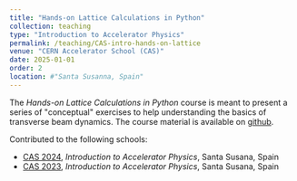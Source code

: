 ```yaml
---
title: "Hands-on Lattice Calculations in Python"
collection: teaching
type: "Introduction to Accelerator Physics"
permalink: /teaching/CAS-intro-hands-on-lattice
venue: "CERN Accelerator School (CAS)"
date: 2025-01-01
order: 2
location: #"Santa Susanna, Spain"
---
```


The *Hands-on Lattice Calculations in Python* course is meant to present a series of "conceptual" exercises to help understanding the basics of transverse beam dynamics. The course material is available on [github](https://github.com/cerncas/hands-on-lattice-exercises). 

Contributed to the following schools:
- [CAS 2024](https://indico.cern.ch/event/1356988/), *Introduction to Accelerator Physics*, Santa Susana, Spain
- [CAS 2023](https://indico.cern.ch/event/1226773/), *Introduction to Accelerator Physics*, Santa Susana, Spain
